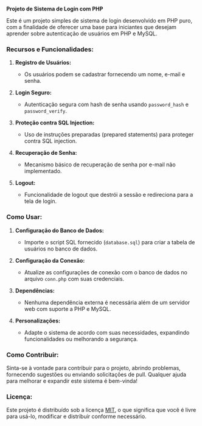 **Projeto de Sistema de Login com PHP**

Este é um projeto simples de sistema de login desenvolvido em PHP puro, com a finalidade de oferecer uma base para iniciantes que desejam aprender sobre autenticação de usuários em PHP e MySQL.

### Recursos e Funcionalidades:

1. **Registro de Usuários:**
   - Os usuários podem se cadastrar fornecendo um nome, e-mail e senha.

2. **Login Seguro:**
   - Autenticação segura com hash de senha usando `password_hash` e `password_verify`.

3. **Proteção contra SQL Injection:**
   - Uso de instruções preparadas (prepared statements) para proteger contra SQL injection.

4. **Recuperação de Senha:**
   - Mecanismo básico de recuperação de senha por e-mail não implementado.

5. **Logout:**
   - Funcionalidade de logout que destrói a sessão e redireciona para a tela de login.

### Como Usar:

1. **Configuração do Banco de Dados:**
   - Importe o script SQL fornecido (`database.sql`) para criar a tabela de usuários no banco de dados.

2. **Configuração da Conexão:**
   - Atualize as configurações de conexão com o banco de dados no arquivo `conn.php` com suas credenciais.

3. **Dependências:**
   - Nenhuma dependência externa é necessária além de um servidor web com suporte a PHP e MySQL.

4. **Personalizações:**
   - Adapte o sistema de acordo com suas necessidades, expandindo funcionalidades ou melhorando a segurança.

### Como Contribuir:

Sinta-se à vontade para contribuir para o projeto, abrindo problemas, fornecendo sugestões ou enviando solicitações de pull. Qualquer ajuda para melhorar e expandir este sistema é bem-vinda!

### Licença:

Este projeto é distribuído sob a licença [MIT](LICENSE), o que significa que você é livre para usá-lo, modificar e distribuir conforme necessário.
